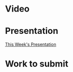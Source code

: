 
# Video

# Presentation
[This Week's Presentation](/WebDev/2-Digital-Applications/_topics/_presentations/presentationWeek07.md)

# Work to submit